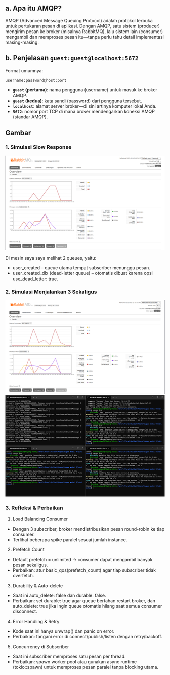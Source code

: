 ## **a. Apa itu AMQP?**

AMQP (Advanced Message Queuing Protocol) adalah protokol terbuka untuk pertukaran pesan di aplikasi. Dengan AMQP, satu sistem (producer) mengirim pesan ke broker (misalnya RabbitMQ), lalu sistem lain (consumer) mengambil dan memproses pesan itu—tanpa perlu tahu detail implementasi masing-masing.

## **b. Penjelasan `guest:guest@localhost:5672`**

Format umumnya:

```
username:password@host:port
```

* **`guest` (pertama)**: nama pengguna (username) untuk masuk ke broker AMQP.
* **`guest` (kedua)**: kata sandi (password) dari pengguna tersebut.
* **`localhost`**: alamat server broker—di sini artinya komputer lokal Anda.
* **`5672`**: nomor port TCP di mana broker mendengarkan koneksi AMQP (standar AMQP).

## Gambar

### 1. Simulasi Slow Response
![Gambar1](<Gambar/Screenshot 2025-05-15 193128.png>)

Di mesin saya saya melihat 2 queues, yaitu:
- user_created – queue utama tempat subscriber menunggu pesan.
- user_created_dlx (dead-letter queue) – otomatis dibuat karena opsi use_dead_letter: true.

### 2. Simulasi Menjalankan 3 Sekaligus
![Gambar2](<Gambar/Screenshot 2025-05-15 194348.png>)
![Gambar3](<Gambar/Screenshot 2025-05-15 194419.png>)

### 3. Refleksi & Perbaikan

1. Load Balancing Consumer
- Dengan 3 subscriber, broker mendistribusikan pesan round-robin ke tiap consumer.
- Terlihat beberapa spike paralel sesuai jumlah instance.

2. Prefetch Count
- Default prefetch = unlimited → consumer dapat mengambil banyak pesan sekaligus.
- Perbaikan: atur basic_qos(prefetch_count) agar tiap subscriber tidak overfetch.

3. Durability & Auto-delete
- Saat ini auto_delete: false dan durable: false.
- Perbaikan: set durable: true agar queue bertahan restart broker, dan auto_delete: true jika ingin queue otomatis hilang saat semua consumer disconnect.

4. Error Handling & Retry
- Kode saat ini hanya unwrap() dan panic on error.
- Perbaikan: tangani error di connect/publish/listen dengan retry/backoff.

5. Concurrency di Subscriber
- Saat ini subscriber memproses satu pesan per thread.
- Perbaikan: spawn worker pool atau gunakan async runtime (tokio::spawn) untuk memproses pesan paralel tanpa blocking utama.